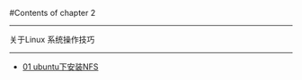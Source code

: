 #Contents of chapter 2

---------------

关于Linux 系统操作技巧

---------------

* [01 ubuntu下安装NFS](docs/chapter2/20170326-ubuntu下安装NFS.md)
